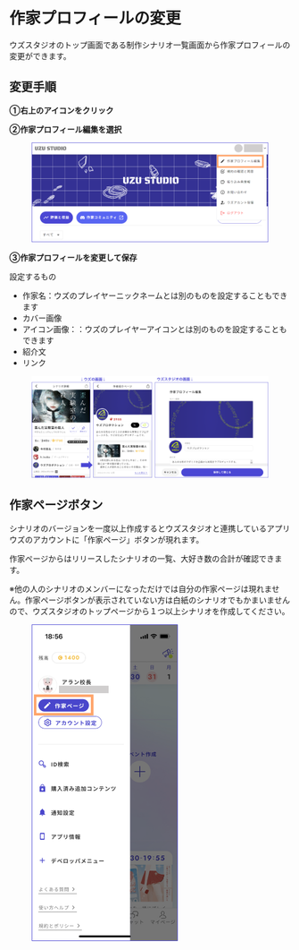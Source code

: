 # 作家プロフィールの変更

ウズスタジオのトップ画面である制作シナリオ一覧画面から作家プロフィールの変更ができます。

## 変更手順

**①右上のアイコンをクリック**

**②作家プロフィール編集を選択**

<figure><img src="../.gitbook/assets/image (1) (1) (1) (1) (1) (1) (1) (1).png" alt=""><figcaption></figcaption></figure>

**③作家プロフィールを変更して保存**

設定するもの

* 作家名：ウズのプレイヤーニックネームとは別のものを設定することもできます
* カバー画像
* アイコン画像：：ウズのプレイヤーアイコンとは別のものを設定することもできます
* 紹介文
* リンク

<figure><img src="../.gitbook/assets/image (1) (1) (1) (1) (1) (1) (1) (1) (1).png" alt=""><figcaption></figcaption></figure>

## 作家ページボタン

シナリオのバージョンを一度以上作成するとウズスタジオと連携しているアプリウズのアカウントに「作家ページ」ボタンが現れます。

作家ページからはリリースしたシナリオの一覧、大好き数の合計が確認できます。

※他の人のシナリオのメンバーになっただけでは自分の作家ページは現れません。作家ページボタンが表示されていない方は白紙のシナリオでもかまいませんので、ウズスタジオのトップページから１つ以上シナリオを作成してください。

<figure><img src="../.gitbook/assets/image (2) (1) (1) (1) (1) (1).png" alt="" width="262"><figcaption></figcaption></figure>
